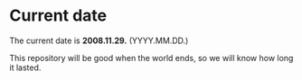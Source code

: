# Current date

The current date is **2008.11.29.** (YYYY.MM.DD.)

This repository will be good when the world ends, so we will know how long it lasted.